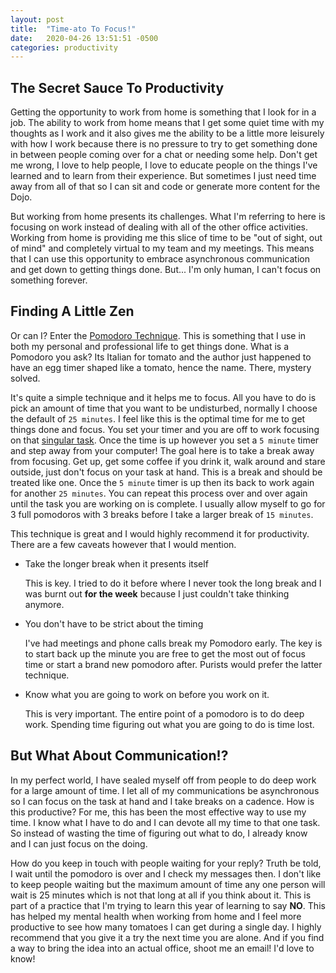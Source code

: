 ```yaml
---
layout: post
title:  "Time-ato To Focus!"
date:   2020-04-26 13:51:51 -0500
categories: productivity
---
```

## The Secret Sauce To Productivity

Getting the opportunity to work from home is something that I look for in a job. The ability to work from home means that I get some quiet time with my thoughts as I work and it also gives me the ability to be a little more leisurely with how I work because there is no pressure to try to get something done in between people coming over for a chat or needing some help. Don't get me wrong, I love to help people, I love to educate people on the things I've learned and to learn from their experience. But sometimes I just need time away from all of that so I can sit and code or generate more content for the Dojo.

But working from home presents its challenges. What I'm referring to here is focusing on work instead of dealing with all of the other office activities. Working from home is providing me this slice of time to be "out of sight, out of mind" and completely virtual to my team and my meetings. This means that I can use this opportunity to embrace asynchronous communication and get down to getting things done. But... I'm only human, I can't focus on something forever.

## Finding A Little Zen

Or can I? Enter the [Pomodoro Technique](https://francescocirillo.com/pages/pomodoro-technique). This is something that I use in both my personal and professional life to get things done. What is a Pomodoro you ask? Its Italian for tomato and the author just happened to have an egg timer shaped like a tomato, hence the name. There, mystery solved.

It's quite a simple technique and it helps me to focus. All you have to do is pick an amount of time that you want to be undisturbed, normally I choose the default of ``` 25 minutes ```. I feel like this is the optimal time for me to get things done and focus. You set your timer and you are off to work focusing on that [singular task](https://www.goodreads.com/book/show/22632368-singletasking). Once the time is up however you set a ``` 5 minute ``` timer and step away from your computer! The goal here is to take a break away from focusing. Get up, get some coffee if you drink it, walk around and stare outside, just don't focus on your task at hand. This is a break and should be treated like one. Once the ``` 5 minute ``` timer is up then its back to work again for another ``` 25 minutes ```. You can repeat this process over and over again until the task you are working on is complete. I usually allow myself to go for 3 full pomodoros with 3 breaks before I take a larger break of ``` 15 minutes ```.  

This technique is great and I would highly recommend it for productivity. There are a few caveats however that I would mention.

- Take the longer break when it presents itself
  
  This is key. I tried to do it before where I never took the long break and I was burnt out __for the week__ because I just couldn't take thinking anymore.

- You don't have to be strict about the timing
  
  I've had meetings and phone calls break my Pomodoro early. The key is to start back up the minute you are free to get the most out of focus time or start a brand new pomodoro after. Purists would prefer the latter technique.

- Know what you are going to work on before you work on it.
  
  This is very important. The entire point of a pomodoro is to do deep work. Spending time figuring out what you are going to do is time lost.

## But What About Communication!?

In my perfect world, I have sealed myself off from people to do deep work for a large amount of time. I let all of my communications be asynchronous so I can focus on the task at hand and I take breaks on a cadence. How is this productive? For me, this has been the most effective way to use my time. I know what I have to do and I can devote all my time to that one task. So instead of wasting the time of figuring out what to do, I already know and I can just focus on the doing.

How do you keep in touch with people waiting for your reply? Truth be told, I wait until the pomodoro is over and I check my messages then. I don't like to keep people waiting but the maximum amount of time any one person will wait is 25 minutes which is not that long at all if you think about it. This is part of a practice that I'm trying to learn this year of learning to say **NO**. This has helped my mental health when working from home and I feel more productive to see how many tomatoes I can get during a single day. I highly recommend that you give it a try the next time you are alone. And if you find a way to bring the idea into an actual office, shoot me an email! I'd love to know!